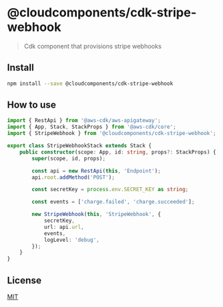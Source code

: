 # @cloudcomponents/cdk-stripe-webhook

> Cdk component that provisions stripe webhooks

## Install

```bash
npm install --save @cloudcomponents/cdk-stripe-webhook
```

## How to use

```typescript
import { RestApi } from '@aws-cdk/aws-apigateway';
import { App, Stack, StackProps } from '@aws-cdk/core';
import { StripeWebhook } from '@cloudcomponents/cdk-stripe-webhook';

export class StripeWebhookStack extends Stack {
    public constructor(scope: App, id: string, props?: StackProps) {
        super(scope, id, props);

        const api = new RestApi(this, 'Endpoint');
        api.root.addMethod('POST');

        const secretKey = process.env.SECRET_KEY as string;

        const events = ['charge.failed', 'charge.succeeded'];

        new StripeWebhook(this, 'StripeWebhook', {
            secretKey,
            url: api.url,
            events,
            logLevel: 'debug',
        });
    }
}
```

## License

[MIT](../../LICENSE)
